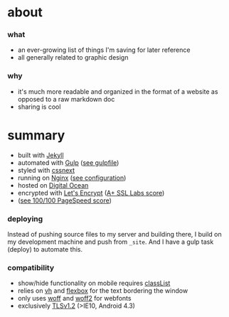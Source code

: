 # about

### what
- an ever-growing list of things I'm saving for later reference
- all generally related to graphic design

### why
- it's much more readable and organized in the format of a website as opposed to a raw markdown doc
- sharing is cool


# summary
- built with [Jekyll][1]
- automated with [Gulp][2] ([see gulpfile][3])
- styled with [cssnext][4]
- running on [Nginx][5] ([see configuration][6])
- hosted on [Digital Ocean][7]
- encrypted with [Let's Encrypt][9] ([A+ SSL Labs score][8])
- ([see 100/100 PageSpeed score][10])


### deploying
Instead of pushing source files to my server and building there, I build on my development machine and push from `_site`. And I have a gulp task (deploy) to automate this.

### compatibility
- show/hide functionality on mobile requires [classList][11]
- relies on [vh][12] and [flexbox][13] for the text bordering the window
- only uses [woff][14] and [woff2][15] for webfonts
- exclusively [TLSv1.2][16] (>IE10, Android 4.3)


[1]: https://jekyllrb.com
[2]: http://gulpjs.com
[3]: https://github.com/jckfa/silly.graphics/blob/master/gulpfile.js
[4]: http://cssnext.io
[5]: http://nginx.org
[6]: https://github.com/jckfa/nginx-config/blob/master/sites-available/silly.graphics
[7]: https://www.digitalocean.com
[8]: https://www.ssllabs.com/ssltest/analyze.html?d=silly.graphics&latest
[9]: https://letsencrypt.org
[10]: https://developers.google.com/speed/pagespeed/insights/?url=silly.graphics&tab=mobile

[11]: http://caniuse.com/#search=classlist
[12]: http://caniuse.com/#search=vh
[13]: http://caniuse.com/#search=flex
[14]: http://caniuse.com/#search=woff
[15]: http://caniuse.com/#search=woff2
[16]: https://github.com/jckfa/nginx-config/blob/master/conf.d/directive-only/tls.conf
